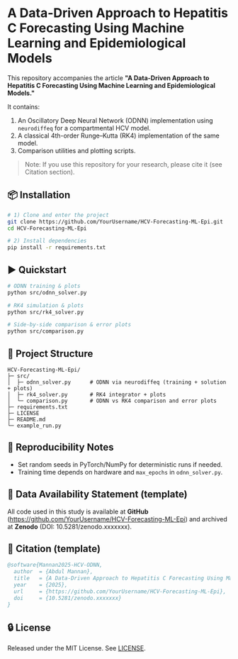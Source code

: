# A Data-Driven Approach to Hepatitis C Forecasting Using Machine Learning and Epidemiological Models

This repository accompanies the article **"A Data-Driven Approach to Hepatitis C Forecasting Using Machine Learning and Epidemiological Models."**

It contains:
1. An Oscillatory Deep Neural Network (ODNN) implementation using `neurodiffeq` for a compartmental HCV model.
2. A classical 4th-order Runge–Kutta (RK4) implementation of the same model.
3. Comparison utilities and plotting scripts.

> Note: If you use this repository for your research, please cite it (see Citation section).

## 📦 Installation

```bash
# 1) Clone and enter the project
git clone https://github.com/YourUsername/HCV-Forecasting-ML-Epi.git
cd HCV-Forecasting-ML-Epi

# 2) Install dependencies
pip install -r requirements.txt
```

## ▶️ Quickstart

```bash
# ODNN training & plots
python src/odnn_solver.py

# RK4 simulation & plots
python src/rk4_solver.py

# Side-by-side comparison & error plots
python src/comparison.py
```

## 📁 Project Structure

```
HCV-Forecasting-ML-Epi/
├─ src/
│  ├─ odnn_solver.py      # ODNN via neurodiffeq (training + solution + plots)
│  ├─ rk4_solver.py       # RK4 integrator + plots
│  └─ comparison.py       # ODNN vs RK4 comparison and error plots
├─ requirements.txt
├─ LICENSE
├─ README.md
└─ example_run.py
```

## 🧪 Reproducibility Notes
- Set random seeds in PyTorch/NumPy for deterministic runs if needed.
- Training time depends on hardware and `max_epochs` in `odnn_solver.py`.

## 📝 Data Availability Statement (template)
All code used in this study is available at **GitHub** (https://github.com/YourUsername/HCV-Forecasting-ML-Epi) and
archived at **Zenodo** (DOI: 10.5281/zenodo.xxxxxxx).

## 📜 Citation (template)
```bibtex
@software{Mannan2025-HCV-ODNN,
  author  = {Abdul Mannan},
  title   = {A Data-Driven Approach to Hepatitis C Forecasting Using Machine Learning and Epidemiological Models},
  year    = {2025},
  url     = {https://github.com/YourUsername/HCV-Forecasting-ML-Epi},
  doi     = {10.5281/zenodo.xxxxxxx}
}
```

## 🔒 License
Released under the MIT License. See [LICENSE](LICENSE).
